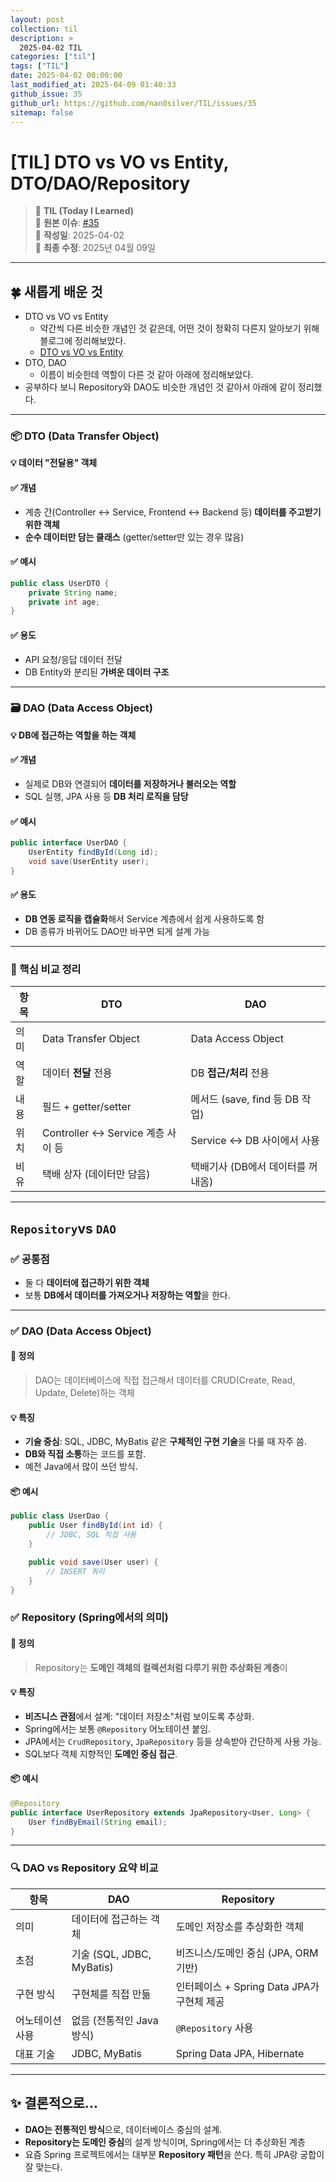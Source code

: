 ```yaml
---
layout: post
collection: til
description: >
  2025-04-02 TIL
categories: ["til"]
tags: ["TIL"]
date: 2025-04-02 00:00:00
last_modified_at: 2025-04-09 01:40:33
github_issue: 35
github_url: https://github.com/nan0silver/TIL/issues/35
sitemap: false
---
```


# [TIL] DTO vs VO vs Entity, DTO/DAO/Repository

> 📝 **TIL (Today I Learned)**  
> 🔗 **원본 이슈**: [#35](https://github.com/nan0silver/TIL/issues/35)  
> 📅 **작성일**: 2025-04-02  
> 🔄 **최종 수정**: 2025년 04월 09일

---


## 🍀 새롭게 배운 것

- DTO vs VO vs Entity
  - 약간씩 다른 비슷한 개념인 것 같은데, 어떤 것이 정확히 다른지 알아보기 위해 블로그에 정리해보았다.
  - [DTO vs VO vs Entity](https://nan0silver.github.io/spring/2025-04-02-dto-vo/)
- DTO, DAO
  - 이름이 비슷한데 역할이 다른 것 같아 아래에 정리해보았다.
- 공부하다 보니 Repository와 DAO도 비슷한 개념인 것 같아서 아래에 같이 정리했다.

---

### 📦 DTO (Data Transfer Object)

**💡 데이터 "전달용" 객체**

#### ✅ 개념

- 계층 간(Controller ↔ Service, Frontend ↔ Backend 등) **데이터를 주고받기 위한 객체**
- **순수 데이터만 담는 클래스** (getter/setter만 있는 경우 많음)

#### ✅ 예시

```java
public class UserDTO {
    private String name;
    private int age;
}
```

#### ✅ 용도

- API 요청/응답 데이터 전달
- DB Entity와 분리된 **가벼운 데이터 구조**

---

### 🗃️ DAO (Data Access Object)

**💡 DB에 접근하는 역할을 하는 객체**

#### ✅ 개념

- 실제로 DB와 연결되어 **데이터를 저장하거나 불러오는 역할**
- SQL 실행, JPA 사용 등 **DB 처리 로직을 담당**

#### ✅ 예시

```java
public interface UserDAO {
    UserEntity findById(Long id);
    void save(UserEntity user);
}
```

#### ✅ 용도

- **DB 연동 로직을 캡슐화**해서 Service 계층에서 쉽게 사용하도록 함
- DB 종류가 바뀌어도 DAO만 바꾸면 되게 설계 가능

---

### 📌 핵심 비교 정리

| 항목 | DTO                               | DAO                               |
| ---- | --------------------------------- | --------------------------------- |
| 의미 | Data Transfer Object              | Data Access Object                |
| 역할 | 데이터 **전달** 전용              | DB **접근/처리** 전용             |
| 내용 | 필드 + getter/setter              | 메서드 (save, find 등 DB 작업)    |
| 위치 | Controller ↔ Service 계층 사이 등 | Service ↔ DB 사이에서 사용        |
| 비유 | 택배 상자 (데이터만 담음)         | 택배기사 (DB에서 데이터를 꺼내옴) |

---

## `Repository`vs `DAO`

### ✅ 공통점

- 둘 다 **데이터에 접근하기 위한 객체**
- 보통 **DB에서 데이터를 가져오거나 저장하는 역할**을 한다.

---

### ✅ DAO (Data Access Object)

#### 📌 정의

> DAO는 데이터베이스에 직접 접근해서 데이터를 CRUD(Create, Read, Update, Delete)하는 객체

#### 💡 특징

- **기술 중심**: SQL, JDBC, MyBatis 같은 **구체적인 구현 기술**을 다룰 때 자주 씀.
- **DB와 직접 소통**하는 코드를 포함.
- 예전 Java에서 많이 쓰던 방식.

#### 📦 예시

```java
public class UserDao {
    public User findById(int id) {
        // JDBC, SQL 직접 사용
    }

    public void save(User user) {
        // INSERT 쿼리
    }
}
```

### ✅ Repository (Spring에서의 의미)

#### 📌 정의

> Repository는 **도메인 객체의 컬렉션처럼 다루기 위한 추상화된 계층**이

#### 💡 특징

- **비즈니스 관점**에서 설계: "데이터 저장소"처럼 보이도록 추상화.
- Spring에서는 보통 `@Repository` 어노테이션 붙임.
- JPA에서는 `CrudRepository`, `JpaRepository` 등을 상속받아 간단하게 사용 가능.
- SQL보다 객체 지향적인 **도메인 중심 접근**.

#### 📦 예시

```java
@Repository
public interface UserRepository extends JpaRepository<User, Long> {
    User findByEmail(String email);
}
```

---

### 🔍 DAO vs Repository 요약 비교

| 항목            | DAO                       | Repository                                 |
| --------------- | ------------------------- | ------------------------------------------ |
| 의미            | 데이터에 접근하는 객체    | 도메인 저장소를 추상화한 객체              |
| 초점            | 기술 (SQL, JDBC, MyBatis) | 비즈니스/도메인 중심 (JPA, ORM 기반)       |
| 구현 방식       | 구현체를 직접 만듦        | 인터페이스 + Spring Data JPA가 구현체 제공 |
| 어노테이션 사용 | 없음 (전통적인 Java 방식) | `@Repository` 사용                         |
| 대표 기술       | JDBC, MyBatis             | Spring Data JPA, Hibernate                 |

---

## ✨ 결론적으로...

- **DAO는 전통적인 방식**으로, 데이터베이스 중심의 설계.
- **Repository는 도메인 중심**의 설계 방식이며, Spring에서는 더 추상화된 계층
- 요즘 Spring 프로젝트에서는 대부분 **Repository 패턴**을 쓴다. 특히 JPA랑 궁합이 잘 맞는다.
